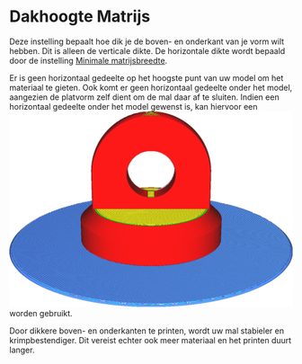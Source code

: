 Dakhoogte Matrijs
====
Deze instelling bepaalt hoe dik je de boven- en onderkant van je vorm wilt hebben. Dit is alleen de verticale dikte. De horizontale dikte wordt bepaald door de instelling [Minimale matrijsbreedte](mold_width.md).


Er is geen horizontaal gedeelte op het hoogste punt van uw model om het materiaal te gieten. Ook komt er geen horizontaal gedeelte onder het model, aangezien de platvorm zelf dient om de mal daar af te sluiten. Indien een horizontaal gedeelte onder het model gewenst is, kan hiervoor een ![Raft](../../../articles/images/adhesion_type_raft.png) worden gebruikt.

Door dikkere boven- en onderkanten te printen, wordt uw mal stabieler en krimpbestendiger. Dit vereist echter ook meer materiaal en het printen duurt langer.